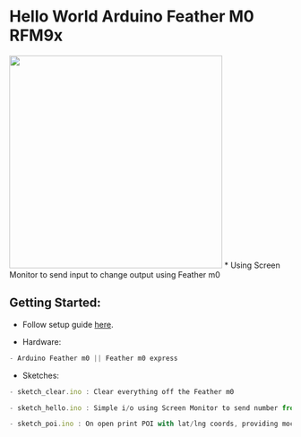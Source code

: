 # Hello World Arduino Feather M0 RFM9x
<img src="https://cdn-learn.adafruit.com/guides/images/000/001/174/medium800/m0feather.jpg?1448656751" width="380"/>
* Using Screen Monitor to send input to change output using Feather m0

## Getting Started:

- Follow setup guide [here](https://learn.adafruit.com/adafruit-feather-m0-basic-proto/setup).

* Hardware:

```js
- Arduino Feather m0 || Feather m0 express
```

* Sketches:

```js
- sketch_clear.ino : Clear everything off the Feather m0
```
```js
- sketch_hello.ino : Simple i/o using Screen Monitor to send number from 1-10 for different output
```

```js
- sketch_poi.ino : On open print POI with lat/lng coords, providing mock data for testing
```